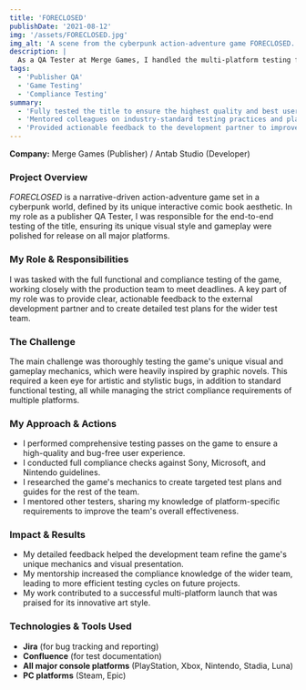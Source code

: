 ```yaml
---
title: 'FORECLOSED'
publishDate: '2021-08-12'
img: '/assets/FORECLOSED.jpg'
img_alt: 'A scene from the cyberpunk action-adventure game FORECLOSED.'
description: |
  As a QA Tester at Merge Games, I handled the multi-platform testing for this narrative-driven action-adventure with a unique comic book art style, ensuring a high-quality release.
tags:
  - 'Publisher QA'
  - 'Game Testing'
  - 'Compliance Testing'
summary:
  - 'Fully tested the title to ensure the highest quality and best user experience.'
  - 'Mentored colleagues on industry-standard testing practices and platform holder requirements.'
  - 'Provided actionable feedback to the development partner to improve overall game quality.'
---
```

**Company:** Merge Games (Publisher) / Antab Studio (Developer)

### Project Overview
*FORECLOSED* is a narrative-driven action-adventure game set in a cyberpunk world, defined by its unique interactive comic book aesthetic. In my role as a publisher QA Tester, I was responsible for the end-to-end testing of the title, ensuring its unique visual style and gameplay were polished for release on all major platforms.

### My Role & Responsibilities
I was tasked with the full functional and compliance testing of the game, working closely with the production team to meet deadlines. A key part of my role was to provide clear, actionable feedback to the external development partner and to create detailed test plans for the wider test team.

### The Challenge
The main challenge was thoroughly testing the game's unique visual and gameplay mechanics, which were heavily inspired by graphic novels. This required a keen eye for artistic and stylistic bugs, in addition to standard functional testing, all while managing the strict compliance requirements of multiple platforms.

### My Approach & Actions
* I performed comprehensive testing passes on the game to ensure a high-quality and bug-free user experience.
* I conducted full compliance checks against Sony, Microsoft, and Nintendo guidelines.
* I researched the game's mechanics to create targeted test plans and guides for the rest of the team.
* I mentored other testers, sharing my knowledge of platform-specific requirements to improve the team's overall effectiveness.

### Impact & Results
* My detailed feedback helped the development team refine the game's unique mechanics and visual presentation.
* My mentorship increased the compliance knowledge of the wider team, leading to more efficient testing cycles on future projects.
* My work contributed to a successful multi-platform launch that was praised for its innovative art style.

### Technologies & Tools Used
* **Jira** (for bug tracking and reporting)
* **Confluence** (for test documentation)
* **All major console platforms** (PlayStation, Xbox, Nintendo, Stadia, Luna)
* **PC platforms** (Steam, Epic)
